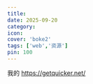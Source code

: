 ```yaml
---
title: 
date: 2025-09-20
category:
icon: 
cover: 'boke2'
tags: ['web','资源']
pin: 100
---
```


我的 https://getquicker.net/